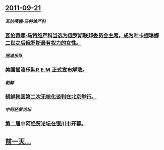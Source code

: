 ## [2011-09-21](/zh/news/2011/09/21/index.md)

##### 瓦伦蒂娜·马特维严科
### [瓦伦蒂娜·马特维严科当选为俄罗斯联邦委员会主席，成为叶卡捷琳娜二世之后俄罗斯最有权力的女性。](/zh/news/2011/09/21/瓦伦蒂娜-马特维严科当选为俄罗斯联邦委员会主席-成为叶卡捷琳娜二世之后俄罗斯最有权力的女性.md)
##### 摇滚乐队
### [美国摇滚乐队R.E.M.正式宣布解散。 ](/zh/news/2011/09/21/美国摇滚乐队REM正式宣布解散.md)
##### 朝鮮
### [朝鲜韩国第二次无核化谈判在北京举行。](/zh/news/2011/09/21/朝鲜韩国第二次无核化谈判在北京举行.md)
##### 中阿经贸论坛
### [第二届中阿经贸论坛在银川市开幕。](/zh/news/2011/09/21/第二届中阿经贸论坛在银川市开幕.md)
## [前一天...](/zh/news/2011/09/20/index.md)


